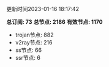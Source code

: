 更新时间2023-01-16 18:17:42

**总订阅: 73**
**总节点: 2186**
**有效节点: 1170**
- trojan节点: 882
- v2ray节点: 216
- ss节点: 66
- ssr节点: 6
